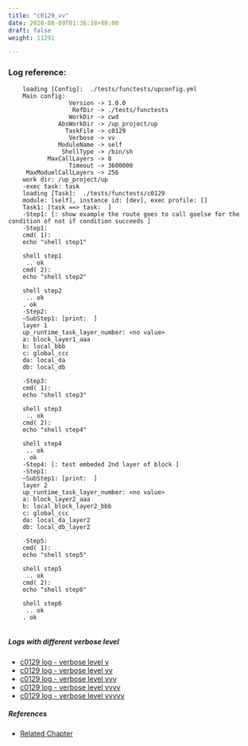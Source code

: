```yaml
---
title: "c0129_vv"
date: 2020-08-09T01:36:18+88:00
draft: false
weight: 11291

---
```


### Log reference: <no value>

```
    loading [Config]:  ./tests/functests/upconfig.yml
    Main config:
                 Version -> 1.0.0
                  RefDir -> ./tests/functests
                 WorkDir -> cwd
              AbsWorkDir -> /up_project/up
                TaskFile -> c0129
                 Verbose -> vv
              ModuleName -> self
               ShellType -> /bin/sh
           MaxCallLayers -> 8
                 Timeout -> 3600000
     MaxModuelCallLayers -> 256
    work dir: /up_project/up
    -exec task: task
    loading [Task]:  ./tests/functests/c0129
    module: [self], instance id: [dev], exec profile: []
    Task1: [task ==> task:  ]
    -Step1: [: show example the route goes to call goelse for the condition of not if condition succeeds ]
    -Step1:
    cmd( 1):
    echo "shell step1"
    
    shell step1
     .. ok
    cmd( 2):
    echo "shell step2"
    
    shell step2
     .. ok
    . ok
    -Step2:
    ~SubStep1: [print:  ]
    layer 1
    up_runtime_task_layer_number: <no value>
    a: block_layer1_aaa
    b: local_bbb
    c: global_ccc
    da: local_da
    db: local_db
    
    -Step3:
    cmd( 1):
    echo "shell step3"
    
    shell step3
     .. ok
    cmd( 2):
    echo "shell step4"
    
    shell step4
     .. ok
    . ok
    -Step4: [: test embeded 2nd layer of block ]
    -Step1:
    ~SubStep1: [print:  ]
    layer 2
    up_runtime_task_layer_number: <no value>
    a: block_layer2_aaa
    b: local_block_layer2_bbb
    c: global_ccc
    da: local_da_layer2
    db: local_db_layer2
    
    -Step5:
    cmd( 1):
    echo "shell step5"
    
    shell step5
     .. ok
    cmd( 2):
    echo "shell step6"
    
    shell step6
     .. ok
    . ok
    
```

##### Logs with different verbose level
* [c0129 log - verbose level v](../../logs/c0129_v)
* [c0129 log - verbose level vv](../../logs/c0129_vv)
* [c0129 log - verbose level vvv](../../logs/c0129_vvv)
* [c0129 log - verbose level vvvv](../../logs/c0129_vvvv)
* [c0129 log - verbose level vvvvv](../../logs/c0129_vvvvv)

##### References
* [Related Chapter](../../block-func/c0129)
